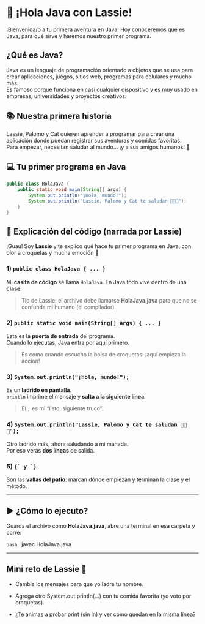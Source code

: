 # 🐶 ¡Hola Java con Lassie!

¡Bienvenida/o a tu primera aventura en Java! Hoy conoceremos qué es Java, para qué sirve y haremos nuestro primer programa.

## ¿Qué es Java?
Java es un lenguaje de programación orientado a objetos que se usa para crear aplicaciones, juegos, sitios web, programas para celulares y mucho más.  
Es famoso porque funciona en casi cualquier dispositivo y es muy usado en empresas, universidades y proyectos creativos.

## 📚 Nuestra primera historia
Lassie, Palomo y Cat quieren aprender a programar para crear una aplicación donde puedan registrar sus aventuras y comidas favoritas.  
Para empezar, necesitan saludar al mundo… ¡y a sus amigos humanos! 🐾

## 💻 Tu primer programa en Java
```java
public class HolaJava {
    public static void main(String[] args) {
        System.out.println("¡Hola, mundo!");
        System.out.println("Lassie, Palomo y Cat te saludan 🐶🐶🐱");
    }
}
```

## 🐶 Explicación del código (narrada por Lassie)

¡Guau! Soy **Lassie** y te explico qué hace tu primer programa en Java, con olor a croquetas y mucha emoción 🦴

### 1) ```public class HolaJava { ... }```
Mi **casita de código** se llama `HolaJava`. En Java todo vive dentro de una **clase**.
> Tip de Lassie: el archivo debe llamarse **HolaJava.java** para que no se confunda mi humano (el compilador).

### 2) ```public static void main(String[] args) { ... }```
Esta es la **puerta de entrada** del programa.  
Cuando lo ejecutas, Java entra por aquí primero.
> Es como cuando escucho la bolsa de croquetas: ¡aquí empieza la acción!

### 3) ```System.out.println("¡Hola, mundo!");```
Es un **ladrido en pantalla**.  
`println` imprime el mensaje y **salta a la siguiente línea**.
> El `;` es mi “listo, siguiente truco”.

### 4) ```System.out.println("Lassie, Palomo y Cat te saludan 🐶🐶🐱");```
Otro ladrido más, ahora saludando a mi manada.  
Por eso verás **dos líneas** de salida.

### 5) ```{` y `}```
Son las **vallas del patio**: marcan dónde empiezan y terminan la clase y el método.

---

## ▶️ ¿Cómo lo ejecuto?

Guarda el archivo como **HolaJava.java**, abre una terminal en esa carpeta y corre:

```bash ```
javac HolaJava.java


---
## Mini reto de Lassie 🦴

- Cambia los mensajes para que yo ladre tu nombre.

- Agrega otro System.out.println(...) con tu comida favorita (yo voto por croquetas).

- ¿Te animas a probar print (sin ln) y ver cómo quedan en la misma línea?